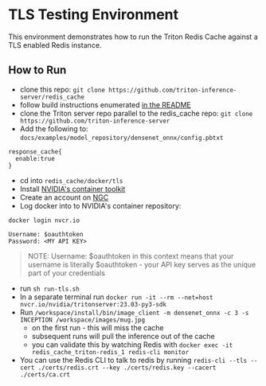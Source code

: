 # TLS Testing Environment

This environment demonstrates how to run the Triton Redis Cache against a TLS enabled Redis instance.

## How to Run

* clone this repo: `git clone https://github.com/triton-inference-server/redis_cache`
* follow build instructions enumerated [in the README](https://github.com/triton-inference-server/redis_cache#build-the-cache)
* clone the Triton server repo parallel to the redis_cache repo: `git clone https://github.com/triton-inference-server`
* Add the following to: `docs/examples/model_repository/densenet_onnx/config.pbtxt`
```
response_cache{
  enable:true
}
```
* cd into `redis_cache/docker/tls`
* Install [NVIDIA's container toolkit](https://docs.nvidia.com/datacenter/cloud-native/container-toolkit/install-guide.html)
* Create an account on [NGC](https://ngc.nvidia.com/)
* Log docker into to NVIDIA's container repository:
```
docker login nvcr.io

Username: $oauthtoken
Password: <MY API KEY>
```
> NOTE: Username: $oauthtoken in this context means that your username is literally $oauthtoken - your API key serves as the unique part of your credentials
* run `sh run-tls.sh`
* In a separate terminal run `docker run -it --rm --net=host nvcr.io/nvidia/tritonserver:23.03-py3-sdk`
* Run `/workspace/install/bin/image_client -m densenet_onnx -c 3 -s INCEPTION /workspace/images/mug.jpg`
    * on the first run - this will miss the cache
    * subsequent runs will pull the inference out of the cache
    * you can validate this by watching Redis with `docker exec -it redis_cache_triton-redis_1 redis-cli monitor`
* You can use the Redis CLI to talk to redis by running `redis-cli --tls --cert ./certs/redis.crt --key ./certs/redis.key --cacert ./certs/ca.crt`